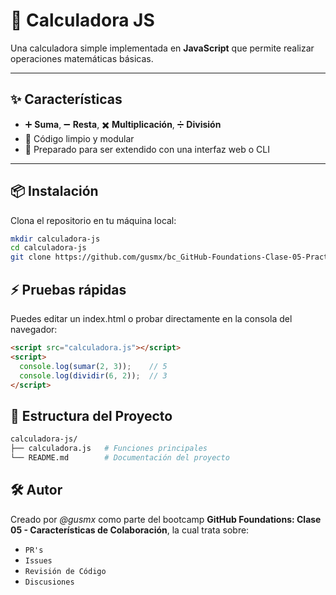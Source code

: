 # 🧮 Calculadora JS

Una calculadora simple implementada en **JavaScript** que permite realizar operaciones matemáticas básicas.

---

## ✨ Características

- ➕ **Suma**, ➖ **Resta**, ✖️ **Multiplicación**, ➗ **División**
- 🧼 Código limpio y modular
- 🚀 Preparado para ser extendido con una interfaz web o CLI

---

## 📦 Instalación

Clona el repositorio en tu máquina local:

```bash
mkdir calculadora-js
cd calculadora-js
git clone https://github.com/gusmx/bc_GitHub-Foundations-Clase-05-Practica.git .
```

## ⚡ Pruebas rápidas

Puedes editar un index.html o probar directamente en la consola del navegador:

```html
<script src="calculadora.js"></script>
<script>
  console.log(sumar(2, 3));    // 5
  console.log(dividir(6, 2));  // 3
</script>
```

## 📁 Estructura del Proyecto

```bash
calculadora-js/
├── calculadora.js   # Funciones principales
└── README.md        # Documentación del proyecto
```

## 🛠️ Autor

Creado por _@gusmx_ como parte del bootcamp **GitHub Foundations: Clase 05 - Características de Colaboración**, la cual trata sobre:
- `PR's`
- `Issues`
- `Revisión de Código`
- `Discusiones`